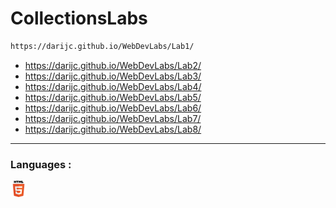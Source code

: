 # CollectionsLabs

```sh
https://darijc.github.io/WebDevLabs/Lab1/
```

- https://darijc.github.io/WebDevLabs/Lab2/
- https://darijc.github.io/WebDevLabs/Lab3/
- https://darijc.github.io/WebDevLabs/Lab4/
- https://darijc.github.io/WebDevLabs/Lab5/
- https://darijc.github.io/WebDevLabs/Lab6/
- https://darijc.github.io/WebDevLabs/Lab7/
- https://darijc.github.io/WebDevLabs/Lab8/

---
### Languages :
<img align="left" alt="HTML5" width="26px" src="https://raw.githubusercontent.com/github/explore/80688e429a7d4ef2fcale82350fe8e3517d3494d/topics/html/html.png" />
